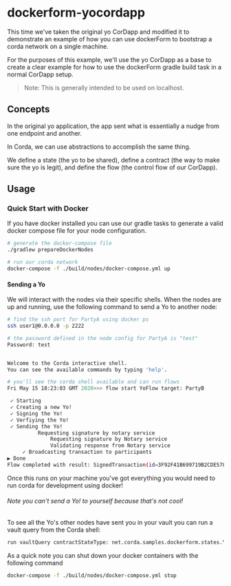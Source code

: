 # dockerform-yocordapp

This time we've taken the original yo CorDapp and modified it to demonstrate an example of how you can use dockerForm to bootstrap a corda network on a single machine.

For the purposes of this example, we'll use the yo CorDapp as a base to create a clear example for how to use the dockerForm gradle build task in a normal CorDapp setup.

> Note: This is generally intended to be used on localhost.


## Concepts

In the original yo application, the app sent what is essentially a nudge from one endpoint and another.

In Corda, we can use abstractions to accomplish the same thing.


We define a state (the yo to be shared), define a contract (the way to make sure the yo is legit), and define the flow (the control flow of our CorDapp).


## Usage

### Quick Start with Docker

If you have docker installed you can use our gradle tasks to generate a valid docker compose file for your node configuration.

```bash
# generate the docker-compose file
./gradlew prepareDockerNodes

# run our corda network
docker-compose -f ./build/nodes/docker-compose.yml up
```

#### Sending a Yo

We will interact with the nodes via their specific shells. When the nodes are up and running, use the following command to send a Yo to another node:

```sh
# find the ssh port for PartyA using docker ps
ssh user1@0.0.0.0 -p 2222

# the password defined in the node config for PartyA is "test"
Password: test


Welcome to the Corda interactive shell.
You can see the available commands by typing 'help'.

# you'll see the corda shell available and can run flows
Fri May 15 18:23:03 GMT 2020>>> flow start YoFlow target: PartyB

 ✓ Starting
 ✓ Creating a new Yo!
 ✓ Signing the Yo!
 ✓ Verfiying the Yo!
 ✓ Sending the Yo!
          Requesting signature by notary service
              Requesting signature by Notary service
              Validating response from Notary service
     ✓ Broadcasting transaction to participants
▶︎ Done
Flow completed with result: SignedTransaction(id=3F92F41B699719B2CDE578959BB09F50D3D4F5D51A496DEAB67E438B2614F48C)
```

Once this runs on your machine you've got everything you would need to run corda for development using docker!

###### Note you can't send a Yo! to yourself because that's not cool!

To see all the Yo's other nodes have sent you in your vault you can run a vault query from the Corda shell:

```bash
run vaultQuery contractStateType: net.corda.samples.dockerform.states.YoState
```

As a quick note you can shut down your docker containers with the following command

```bash
docker-compose -f ./build/nodes/docker-compose.yml stop
```

